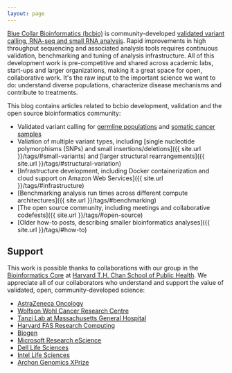 ```yaml
---
layout: page
---
```


[Blue Collar Bioinformatics (bcbio)](https://bcbio-nextgen.readthedocs.org/en/latest/)
is community-developed
[validated variant calling, RNA-seq and small RNA analysis](https://bcbio-nextgen.readthedocs.org/en/latest/contents/pipelines.html).
Rapid improvements in high throughput sequencing and associated analysis tools
requires continuous validation, benchmarking and tuning of analysis
infrastructure. All of this development work is pre-competitive and shared
across academic labs, start-ups and larger organizations, making it a great
space for open, collaborative work. It's the raw input to the important science
we want to do: understand diverse populations, characterize disease mechanisms
and contribute to treatments.

This blog contains articles related to bcbio development, validation and the
open source bioinformatics community:

- Validated variant calling for [germline populations](http://localhost:4000/tags/#germline) and
  [somatic cancer samples](http://localhost:4000/tags/#cancer)
- Valiation of multiple variant types, including
  [single nucleotide polymorphisms (SNPs) and small insertions/deletions]({{ site.url }}/tags/#small-variants)
  and [larger structural rearrangements]({{ site.url  }}/tags/#structural-variation)
- [Infrastructure development, including Docker containerization and cloud support on Amazon Web Services]({{ site.url }}/tags/#infrastructure)
- [Benchmarking analysis run times across different compute architectures]({{ site.url }}/tags/#benchmarking)
- [The open source community, including meetings and collaborative codefests]({{ site.url }}/tags/#open-source)
- [Older how-to posts, describing smaller bioinformatics analyses]({{ site.url }}/tags/#how-to)

## Support

This work is possible thanks to collaborations with our group in the
[Bioinformatics Core](http://bioinformatics.sph.harvard.edu/) at
[Harvard T.H. Chan School of Public Health](http://www.hsph.harvard.edu/). We
appreciate all of our collaborators who understand and support the value of
validated, open, community-developed science:

- [AstraZeneca Oncology](http://www.astrazeneca.com/Home)
- [Wolfson Wohl Cancer Research Centre](http://www.gla.ac.uk/researchinstitutes/cancersciences/ics/facilities/wwcrc/)
- [Tanzi Lab at Massachusetts General Hospital](http://www.massgeneral.org/neurology/research/researchlab.aspx?id=1402)
- [Harvard FAS Research Computing](https://rc.fas.harvard.edu/)
- [Biogen](https://www.biogen.com/)
- [Microsoft Research eScience](http://research.microsoft.com/en-us/groups/escience/default.aspx)
- [Dell Life Sciences](http://www.dell.com/learn/us/en/70/healthcare-life-science)
- [Intel Life Sciences](http://www.intel.com/content/www/us/en/healthcare-it/healthcare-overview.html)
- [Archon Genomics XPrize](http://genomics.xprize.org/)

